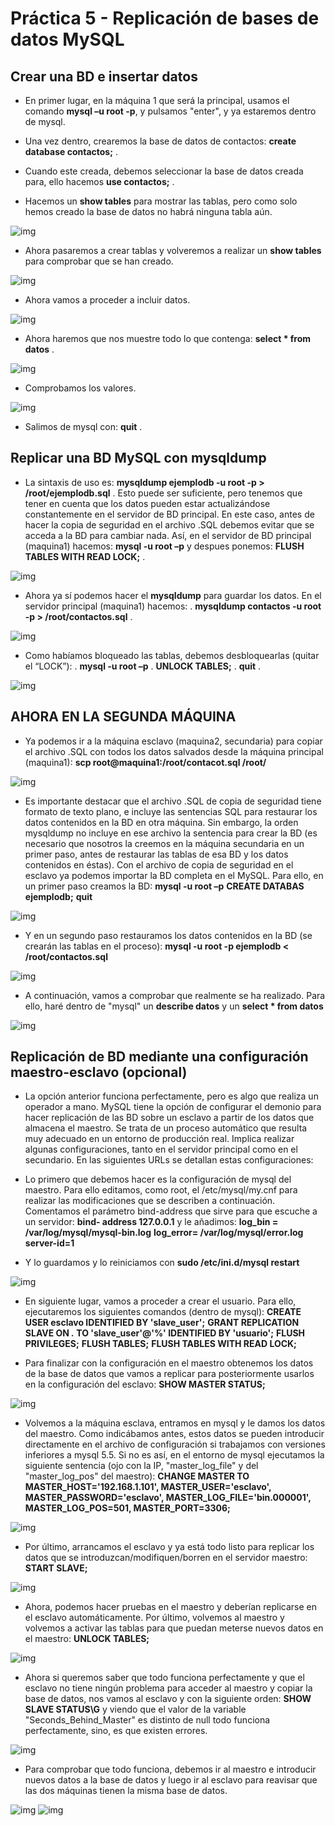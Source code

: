 # Práctica 5 - Replicación de bases de datos MySQL

## Crear una BD e insertar datos

* En primer lugar, en la máquina 1 que será la principal, usamos el comando **mysql –u root -p**, y pulsamos "enter", y ya estaremos dentro de mysql.

* Una vez dentro, crearemos la base de datos de contactos: **create database contactos;** .
* Cuando este creada, debemos seleccionar la base de datos creada para, ello hacemos **use contactos;** .
* Hacemos un **show tables** para mostrar las tablas, pero como solo hemos creado la base de datos no habrá ninguna tabla aún.

![img](https://github.com/manolotello7/SWAP14-15/blob/master/Im%C3%A1genes/Pr%C3%A1ctica5/1-maquina1.png)

* Ahora pasaremos a crear tablas y volveremos a realizar un **show tables** para comprobar que se han creado.

![img](https://github.com/manolotello7/SWAP14-15/blob/master/Im%C3%A1genes/Pr%C3%A1ctica5/2-maquina1.png)

* Ahora vamos a proceder a incluir datos.

![img](https://github.com/manolotello7/SWAP14-15/blob/master/Im%C3%A1genes/Pr%C3%A1ctica5/3-maquina1.png)

* Ahora haremos que nos muestre todo lo que contenga: **select * from datos** .

![img](https://github.com/manolotello7/SWAP14-15/blob/master/Im%C3%A1genes/Pr%C3%A1ctica5/4-maquina1.png)

* Comprobamos los valores.

![img](https://github.com/manolotello7/SWAP14-15/blob/master/Im%C3%A1genes/Pr%C3%A1ctica5/5-maquina1.png)

* Salimos de mysql con: **quit** .

## Replicar una BD MySQL con mysqldump

* La sintaxis de uso es: 
**mysqldump ejemplodb -u root -p > /root/ejemplodb.sql** .
Esto puede ser suficiente, pero tenemos que tener en cuenta que los datos pueden estar actualizándose constantemente en el servidor de BD principal. En este caso, antes de hacer la copia de seguridad en el archivo .SQL debemos evitar que se acceda a la BD para cambiar nada. Así, en el servidor de BD principal (maquina1) hacemos: **mysql -u root –p** y despues ponemos: **FLUSH TABLES WITH READ LOCK;** .

![img](https://github.com/manolotello7/SWAP14-15/blob/master/Im%C3%A1genes/Pr%C3%A1ctica5/6-maquina1.png)

* Ahora ya sí podemos hacer el **mysqldump** para guardar los datos. En el servidor principal (maquina1) hacemos: .
	**mysqldump contactos -u root -p > /root/contactos.sql** .

![img](https://github.com/manolotello7/SWAP14-15/blob/master/Im%C3%A1genes/Pr%C3%A1ctica5/7-maquina1.png)

* Como habíamos bloqueado las tablas, debemos desbloquearlas (quitar el “LOCK”): .
	**mysql -u root –p** .
	**UNLOCK TABLES;** .
	**quit** .

![img](https://github.com/manolotello7/SWAP14-15/blob/master/Im%C3%A1genes/Pr%C3%A1ctica5/8-maquina1.png)

## AHORA EN LA SEGUNDA MÁQUINA

* Ya podemos ir a la máquina esclavo (maquina2, secundaria) para copiar el archivo .SQL con todos los datos salvados desde la máquina principal (maquina1):
**scp root@maquina1:/root/contacot.sql /root/**

![img](https://github.com/manolotello7/SWAP14-15/blob/master/Im%C3%A1genes/Pr%C3%A1ctica5/1-maquina2.png)

* Es importante destacar que el archivo .SQL de copia de seguridad tiene formato de texto plano, e incluye las sentencias SQL para restaurar los datos contenidos en la BD en otra máquina. Sin embargo, la orden mysqldump no incluye en ese archivo la sentencia para crear la BD (es necesario que nosotros la creemos en la máquina secundaria en un primer paso, antes de restaurar las tablas de esa BD y los datos contenidos en éstas). Con el archivo de copia de seguridad en el esclavo ya podemos importar la BD completa en el MySQL. Para ello, en un primer paso creamos la BD: 
**mysql -u root –p**
**CREATE DATABAS ejemplodb;**
**quit**

![img](https://github.com/manolotello7/SWAP14-15/blob/master/Im%C3%A1genes/Pr%C3%A1ctica5/2-maquina2.png)

* Y en un segundo paso restauramos los datos contenidos en la BD (se crearán las tablas en el proceso): 
**mysql -u root -p ejemplodb < /root/contactos.sql**

![img](https://github.com/manolotello7/SWAP14-15/blob/master/Im%C3%A1genes/Pr%C3%A1ctica5/3-maquina2.png)

* A continuación, vamos a comprobar que realmente se ha realizado. Para ello, haré dentro de "mysql" un **describe datos** y un **select * from datos**

![img](https://github.com/manolotello7/SWAP14-15/blob/master/Im%C3%A1genes/Pr%C3%A1ctica5/4-maquina2.png)

## Replicación de BD mediante una configuración maestro-esclavo (opcional)

* La opción anterior funciona perfectamente, pero es algo que realiza un operador a mano. MySQL tiene la opción de configurar el demonio para hacer replicación de las BD sobre un esclavo a partir de los datos que almacena el maestro. Se trata de un proceso automático que resulta muy adecuado en un entorno de producción real. Implica realizar algunas configuraciones, tanto en el servidor principal como en el secundario. En las siguientes URLs se detallan estas configuraciones:

* Lo primero que debemos hacer es la configuración de mysql del maestro. Para ello editamos, como root, el /etc/mysql/my.cnf para realizar las modificaciones que se describen a continuación. Comentamos el parámetro bind-address que sirve para que escuche a un servidor: **bind- address 127.0.0.1** y le añadimos:
**log_bin = /var/log/mysql/mysql-bin.log**
**log_error= /var/log/mysql/error.log**
**server-id=1**

* Y lo guardamos y lo reiniciamos con **sudo /etc/ini.d/mysql restart**

![img](https://github.com/manolotello7/SWAP14-15/blob/master/Im%C3%A1genes/Pr%C3%A1ctica5/bd3-maquina1.png)

* En siguiente lugar, vamos a proceder a crear el usuario. Para ello, ejecutaremos los siguientes comandos (dentro de mysql):
**CREATE USER esclavo IDENTIFIED BY 'slave_user';**
**GRANT REPLICATION SLAVE ON *.* TO 'slave_user'@'%' IDENTIFIED BY 'usuario';**
**FLUSH PRIVILEGES;**
**FLUSH TABLES;**
**FLUSH TABLES WITH READ LOCK;**

* Para finalizar con la configuración en el maestro obtenemos los datos de la base de datos que vamos a replicar para posteriormente usarlos en la configuración del esclavo: **SHOW MASTER STATUS;**

![img](https://github.com/manolotello7/SWAP14-15/blob/master/Im%C3%A1genes/Pr%C3%A1ctica5/bd2-maquina1.png)

* Volvemos a la máquina esclava, entramos en mysql y le damos los datos del maestro. Como indicábamos antes, estos datos se pueden introducir  directamente en el archivo de configuración si trabajamos con versiones inferiores a mysql 5.5. Si no es así, en el entorno de mysql ejecutamos la siguiente sentencia (ojo con la IP, "master_log_file" y del "master_log_pos" del maestro):
**CHANGE MASTER TO MASTER_HOST='192.168.1.101', MASTER_USER='esclavo', MASTER_PASSWORD='esclavo', MASTER_LOG_FILE='bin.000001', MASTER_LOG_POS=501, MASTER_PORT=3306;**

![img](https://github.com/manolotello7/SWAP14-15/blob/master/Im%C3%A1genes/Pr%C3%A1ctica5/bd2-maquina2.png)

* Por último, arrancamos el esclavo y ya está todo listo para replicar los datos que se introduzcan/modifiquen/borren en el servidor maestro:
**START SLAVE;**

![img](https://github.com/manolotello7/SWAP14-15/blob/master/Im%C3%A1genes/Pr%C3%A1ctica5/bd3-maquina2.png)

* Ahora, podemos hacer pruebas en el maestro y deberían replicarse en el esclavo automáticamente. Por último, volvemos al maestro y volvemos a activar las tablas para que puedan meterse nuevos datos en el maestro: **UNLOCK TABLES;**

![img](https://github.com/manolotello7/SWAP14-15/blob/master/Im%C3%A1genes/Pr%C3%A1ctica5/bd4-maquina1.png)

* Ahora si queremos saber que todo funciona perfectamente y que el esclavo no tiene ningún problema para acceder al maestro y copiar la base de datos, nos vamos al esclavo y con la siguiente orden: **SHOW SLAVE STATUS\G** y viendo que el valor de la variable "Seconds_Behind_Master" es distinto de null todo funciona perfectamente, sino, es que existen errores.

![img](https://github.com/manolotello7/SWAP14-15/blob/master/Im%C3%A1genes/Pr%C3%A1ctica5/bd5-maquina2.png)

* Para comprobar que todo funciona, debemos ir al maestro e introducir nuevos datos a la base de datos y luego ir al esclavo para reavisar que las dos máquinas tienen la misma base de datos.

![img](https://github.com/manolotello7/SWAP14-15/blob/master/Im%C3%A1genes/Pr%C3%A1ctica5/bd5-maquina1.png)
![img](https://github.com/manolotello7/SWAP14-15/blob/master/Im%C3%A1genes/Pr%C3%A1ctica5/bd6-maquina2.png)





